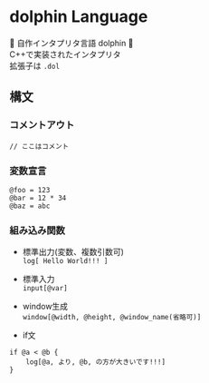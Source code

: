 # dolphin Language
🐬 自作インタプリタ言語 dolphin 🐬<br>
C++で実装されたインタプリタ<br>
拡張子は `.dol`<br>

## 構文
### コメントアウト
```
// ここはコメント
```
### 変数宣言
```
@foo = 123
@bar = 12 * 34
@baz = abc
```
### 組み込み関数<br>
- 標準出力(変数、複数引数可)<br>
`log[ Hello World!!! ]`<br>

- 標準入力<br>
`input[@var]`<br>

- window生成<br>
`window[@width, @height, @window_name(省略可)]`<br>

- if文
```
if @a < @b {
    log[@a, より, @b, の方が大きいです!!!]
}
```

